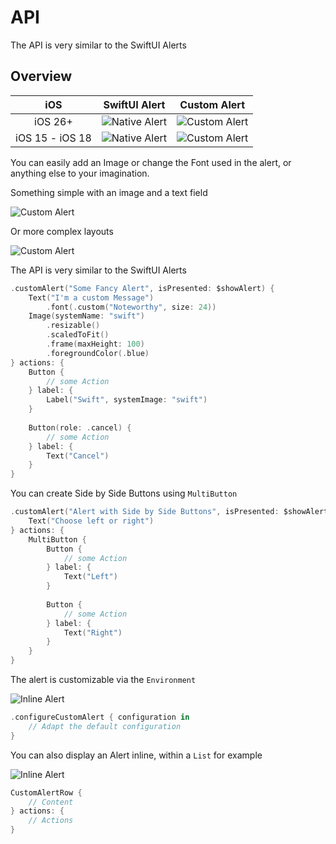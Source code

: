 # API

The API is very similar to the SwiftUI Alerts

## Overview

| iOS | SwiftUI Alert | Custom Alert |
|:---:|:-------------:|:------------:|
| iOS 26+ | ![Native Alert](SwiftUI_liquidGlass) | ![Custom Alert](Custom_liquidGlass) |
| iOS 15 - iOS 18 | ![Native Alert](SwiftUI_classic) | ![Custom Alert](Custom_classic) |

You can easily add an Image or change the Font used in the alert, or anything else to your imagination.

Something simple with an image and a text field

![Custom Alert](Fancy)

Or more complex layouts

![Custom Alert](Complex)

The API is very similar to the SwiftUI Alerts

```swift
.customAlert("Some Fancy Alert", isPresented: $showAlert) {
    Text("I'm a custom Message")
        .font(.custom("Noteworthy", size: 24))
    Image(systemName: "swift")
        .resizable()
        .scaledToFit()
        .frame(maxHeight: 100)
        .foregroundColor(.blue)
} actions: {
    Button {
        // some Action
    } label: {
        Label("Swift", systemImage: "swift")
    }
    
    Button(role: .cancel) {
        // some Action
    } label: {
        Text("Cancel")
    }
}
```

You can create Side by Side Buttons using `MultiButton`

```swift
.customAlert("Alert with Side by Side Buttons", isPresented: $showAlert) {
    Text("Choose left or right")
} actions: {
    MultiButton {
        Button {
            // some Action
        } label: {
            Text("Left")
        }
        
        Button {
            // some Action
        } label: {
            Text("Right")
        }
    }
}
```

The alert is customizable via the `Environment`

![Inline Alert](CustomConfiguration)

```swift
.configureCustomAlert { configuration in
    // Adapt the default configuration
}
```

You can also display an Alert inline, within a `List` for example

![Inline Alert](InlineAlert)

```swift
CustomAlertRow {
    // Content
} actions: {
    // Actions
}
```
